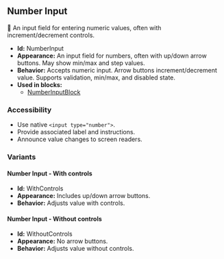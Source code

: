## Number Input
🔢 An input field for entering numeric values, often with increment/decrement controls.
- **Id:** NumberInput
- **Appearance:** An input field for numbers, often with up/down arrow buttons. May show min/max and step values.
- **Behavior:** Accepts numeric input. Arrow buttons increment/decrement value. Supports validation, min/max, and disabled state.
- **Used in blocks:**
  - [NumberInputBlock](blocks.md#number-input-block)
### Accessibility
- Use native `<input type="number">`.
- Provide associated label and instructions.
- Announce value changes to screen readers.

### Variants
#### Number Input - **With controls**
- **Id:** WithControls
- **Appearance:** Includes up/down arrow buttons.
- **Behavior:** Adjusts value with controls.
#### Number Input - **Without controls**
- **Id:** WithoutControls
- **Appearance:** No arrow buttons.
- **Behavior:** Adjusts value without controls.
